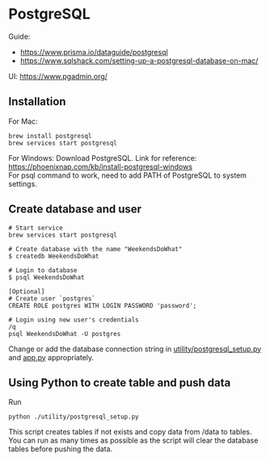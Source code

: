 # PostgreSQL

Guide: 
- https://www.prisma.io/dataguide/postgresql
- https://www.sqlshack.com/setting-up-a-postgresql-database-on-mac/

UI: https://www.pgadmin.org/

## Installation

For Mac:
```
brew install postgresql
brew services start postgresql
```

For Windows:
Download PostgreSQL. Link for reference: https://phoenixnap.com/kb/install-postgresql-windows  
For psql command to work, need to add PATH of PostgreSQL to system settings.


## Create database and user
```
# Start service
brew services start postgresql

# Create database with the name "WeekendsDoWhat"
$ createdb WeekendsDoWhat

# Login to database
$ psql WeekendsDoWhat

[Optional]
# Create user `postgres`
CREATE ROLE postgres WITH LOGIN PASSWORD 'password';

# Login using new user's credentials
/q
psql WeekendsDoWhat -U postgres
```

Change or add the database connection string in [utility/postgresql_setup.py](utility/postgresql_setup.py) and [app.py](app.py) appropriately.

## Using Python to create table and push data
Run
```
python ./utility/postgresql_setup.py
```
This script creates tables if not exists and copy data from /data to tables.
You can run as many times as possible as the script will clear the database tables before pushing the data.
